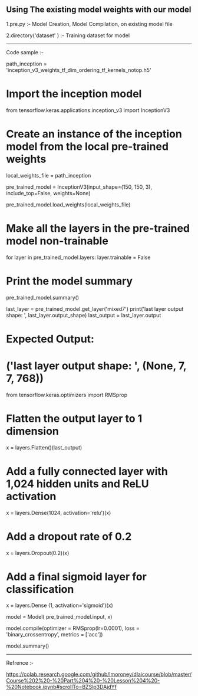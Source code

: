 Using The existing model weights  with our model
---------------------------------------------------------------------------------------------------
1.pre.py :- Model Creation, Model Compilation, on existing model file

2.directory('dataset' ) :-  Training dataset for model

---------------------------------------------------------------------------------------------------

Code sample :-

path_inception = 'inception_v3_weights_tf_dim_ordering_tf_kernels_notop.h5'


# Import the inception model
from tensorflow.keras.applications.inception_v3 import InceptionV3

# Create an instance of the inception model from the local pre-trained weights
local_weights_file = path_inception

pre_trained_model = InceptionV3(input_shape=(150, 150, 3),
                                include_top=False,
                                weights=None)

pre_trained_model.load_weights(local_weights_file)

# Make all the layers in the pre-trained model non-trainable
for layer in pre_trained_model.layers:
    layer.trainable = False

# Print the model summary
pre_trained_model.summary()


last_layer = pre_trained_model.get_layer('mixed7')
print('last layer output shape: ', last_layer.output_shape)
last_output = last_layer.output

# Expected Output:
# ('last layer output shape: ', (None, 7, 7, 768))


from tensorflow.keras.optimizers import RMSprop

# Flatten the output layer to 1 dimension
x = layers.Flatten()(last_output)
# Add a fully connected layer with 1,024 hidden units and ReLU activation
x = layers.Dense(1024, activation='relu')(x)
# Add a dropout rate of 0.2
x = layers.Dropout(0.2)(x)
# Add a final sigmoid layer for classification
x = layers.Dense  (1, activation='sigmoid')(x)

model = Model( pre_trained_model.input, x)

model.compile(optimizer = RMSprop(lr=0.0001),
              loss = 'binary_crossentropy',
              metrics = ['acc'])

model.summary()

--------------------------------------------------------------------------------------------------

Refrence :-

https://colab.research.google.com/github/lmoroney/dlaicourse/blob/master/Course%202%20-%20Part%204%20-%20Lesson%204%20-%20Notebook.ipynb#scrollTo=BZSlp3DAjdYf

